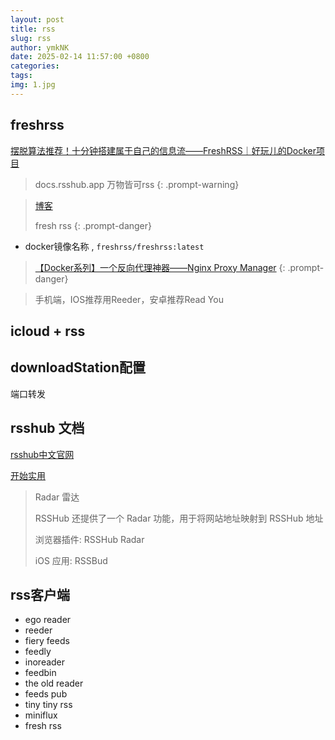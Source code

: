 ```yaml
---
layout: post
title: rss
slug: rss
author: ymkNK
date: 2025-02-14 11:57:00 +0800
categories: 
tags: 
img: 1.jpg
---
```


## freshrss

[摆脱算法推荐！十分钟搭建属于自己的信息流——FreshRSS｜好玩儿的Docker项目](https://www.bilibili.com/video/BV1s4noe5EPb/?spm_id_from=333.337.search-card.all.click&vd_source=31e016075d5dc418e05dd62618989320)
> docs.rsshub.app 万物皆可rss
{: .prompt-warning}

> [博客](https://blog.laoda.de/archives/docker-compose-install-freshrss)
>  
> fresh rss
{: .prompt-danger}
- docker镜像名称 , `freshrss/freshrss:latest`

> [【Docker系列】一个反向代理神器——Nginx Proxy Manager](https://blog.laoda.de/archives/nginxproxymanager)
{: .prompt-danger}

> 手机端，IOS推荐用Reeder，安卓推荐Read You



## icloud + rss




## downloadStation配置

端口转发


## rsshub 文档

[rsshub中文官网](https://docs.rsshub.app/zh/)

[开始实用](https://docs.rsshub.app/zh/guide/)
> Radar 雷达
> 
> RSSHub 还提供了一个 Radar 功能，用于将网站地址映射到 RSSHub 地址
> 
> 浏览器插件: RSSHub Radar
> 
> iOS 应用: RSSBud


## rss客户端

- ego reader
- reeder
- fiery feeds
- feedly
- inoreader
- feedbin
- the old reader
- feeds pub
- tiny tiny rss
- miniflux
- fresh rss

